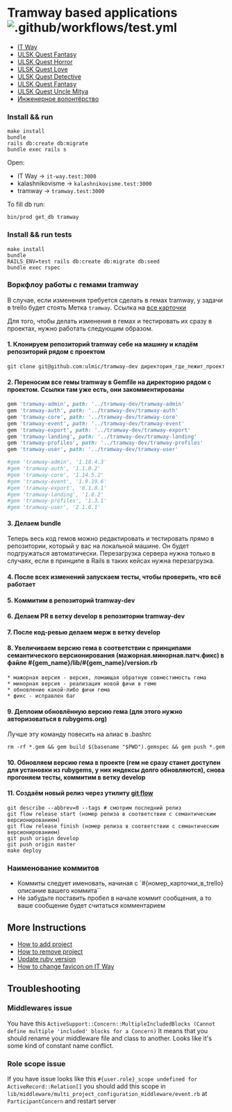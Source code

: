 # Tramway based applications ![.github/workflows/test.yml](https://github.com/purple-magic/tramway_pro/workflows/.github/workflows/test.yml/badge.svg?branch=develop)

* [IT Way](https://it-way.pro)
* [ ULSK Quest Fantasy ]( t.me/questfantasy_bot )
* [ ULSK Quest Horror ]( t.me/questhorror_bot )
* [ ULSK Quest Love ]( t.me/questlove_bot )
* [ ULSK Quest Detective ]( t.me/questhorror_bot )
* [ ULSK Quest Fantasy ]( t.me/questfantasy_bot )
* [ ULSK Quest Uncle Mitya ]( t.me/questnewyearbot )
* [Инженерное волонтёрство](http://engineervol.ru/)

### Install && run

```shell
make install
bundle
rails db:create db:migrate
bundle exec rails s
```

Open:
* IT Way -> `it-way.test:3000`
* kalashnikovisme -> `kalashnikovisme.test:3000`
* tramway -> `tramway.test:3000`

To fill db run:

```
bin/prod get_db tramway
```

### Install && run tests

```shell
make install
bundle
RAILS_ENV=test rails db:create db:migrate db:seed
bundle exec rspec
```

### Воркфлоу работы с гемами tramway

В случае, если изменения требуется сделать в гемах tramway, у задачи в trello будет стоять Метка `tramway`. Ссылка на [все карточки](https://trello.com/b/HVkPer5c/%D0%B3%D0%BE%D0%B4-%D0%BC%D0%BE%D0%BB%D0%BE%D0%B4%D1%8B%D1%85-2020?menu=filter&filter=label:tramway)

Для того, чтобы делать изменения в гемах и тестировать их сразу в проектах, нужно работать следующим образом.

#### 1. Клонируем репозиторий tramway себе на машину и кладём репозиторий рядом с проектом

```
git clone git@github.com:ulmic/tramway-dev директория_где_лежит_проект
```

#### 2. Переносим все гемы tramway в Gemfile на директорию рядом с проектом. Ссылки там уже есть, они закомментированы

```ruby
gem 'tramway-admin', path: '../tramway-dev/tramway-admin'
gem 'tramway-auth', path: '../tramway-dev/tramway-auth'
gem 'tramway-core', path: '../tramway-dev/tramway-core'
gem 'tramway-event', path: '../tramway-dev/tramway-event'
gem 'tramway-export', path: '../tramway-dev/tramway-export'
gem 'tramway-landing', path: '../tramway-dev/tramway-landing'
gem 'tramway-profiles', path: '../tramway-dev/tramway-profiles'
gem 'tramway-user', path: '../tramway-dev/tramway-user'

#gem 'tramway-admin', '1.18.4.3'
#gem 'tramway-auth', '1.1.0.2'
#gem 'tramway-core', '1.14.5.2'
#gem 'tramway-event', '1.9.19.6'
#gem 'tramway-export', '0.1.0.1'
#gem 'tramway-landing', '1.8.2'
#gem 'tramway-profiles', '1.3.1'
#gem 'tramway-user', '2.1.0.1'
```

#### 3. Делаем bundle

Теперь весь код гемов можно редактировать и тестировать прямо в репозитории, который у вас на локальной машине. Он будет подгружаться автоматически. Перезагрузка сервера нужна только в случаях, если в принципе в Rails в таких кейсах нужна перезагрузка.

#### 4. После всех изменений запускаем тесты, чтобы проверить, что всё работает

#### 5. Коммитим в репозиторий tramway-dev
#### 6. Делаем PR в ветку develop в репозитории tramway-dev
#### 7. После код-ревью делаем мерж в ветку develop
#### 8. Увеличиваем версию гема в соответствии с принципами семантического версионирования (мажорная.минорная.патч.фикс) в файле #{gem_name}/lib/#{gem_name}/version.rb
    * мажорная версия - версия, ломающая обратную совместимость гема
    * минорная версия - реализация новой фичи в геме
    * обновление какой-либо фичи гема
    * фикс - исправлен баг

#### 9. Деплоим обновлённую версию гема (для этого нужно авторизоваться в rubygems.org)

Лучше эту команду повесить на алиас в .bashrc

```shell
rm -rf *.gem && gem build $(basename "$PWD").gemspec && gem push *.gem
```

#### 10. Обновляем версию гема в проекте (гем не сразу станет доступен для установки из rubygems, у них индексы долго обновляются), снова прогоняем тесты, коммитим в ветку develop

#### 11. Создаём новый релиз через утилиту [git flow](https://github.com/nvie/gitflow)

```shell
git describe --abbrev=0 --tags # смотрим последний релиз
git flow release start (номер релиза в соответствии с семантическим версионированием)
git flow release finish (номер релиза в соответствии с семантическим версионированием)
git push origin develop
git push origin master
make deploy
```

### Наименование коммитов

* Коммиты следует именовать, начиная с `#{номер_карточки_в_trello} описание вашего коммита``
* Не забудьте поставить пробел в начале коммит сообщения, а то ваше сообщение будет считаться комментарием

## More Instructions

* [How to add project](https://github.com/Purple-Magic/tramway_pro/blob/develop/docs/add_project.md)
* [How to remove project](https://github.com/Purple-Magic/tramway_pro/blob/develop/docs/remove_project.md)
* [Update ruby version](https://github.com/Purple-Magic/tramway_pro/blob/develop/docs/update-ruby.md)
* [How to change favicon on IT Way](https://github.com/Purple-Magic/tramway_pro/blob/develop/docs/change_favicon_on_it_way.md)

## Troubleshooting

### Middlewares issue

You have this `ActiveSupport::Concern::MultipleIncludedBlocks (Cannot define multiple 'included' blocks for a Concern)`
It means that you should rename your middleware file and class to another. Looks like it's some kind of constant name conflict.

### Role scope issue

If you have issue looks like this `#{user.role}_scope undefined for ActiveRecord::Relation[]` you should add this scope in `lib/middleware/multi_project_configuration_middleware/event.rb` at `ParticipantConcern` and restart server
